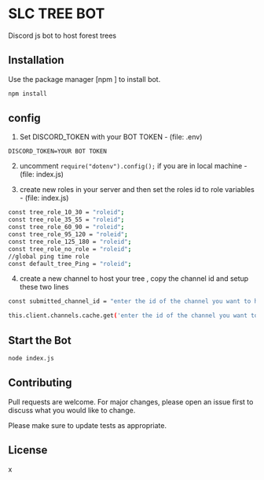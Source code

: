 # SLC TREE BOT

Discord js bot to host forest trees

## Installation

Use the package manager [npm ] to install bot.

```bash
npm install
```

## config

1. Set DISCORD_TOKEN with your BOT TOKEN - (file: .env)

```
DISCORD_TOKEN=YOUR BOT TOKEN
```

2. uncomment `require("dotenv").config();` if you are in local machine - (file: index.js)

3. create new roles in your server and then set the roles id to  role variables - (file: index.js)

```bash
const tree_role_10_30 = "roleid";
const tree_role_35_55 = "roleid";
const tree_role_60_90 = "roleid";
const tree_role_95_120 = "roleid";
const tree_role_125_180 = "roleid";
const tree_role_no_role = "roleid";
//global ping time role
const default_tree_Ping = "roleid";
```

4. create a new channel to host your tree , copy the channel id and setup these two lines

```bash
const submitted_channel_id = "enter the id of the channel you want to host your tree";

this.client.channels.cache.get('enter the id of the channel you want to host your tree').send(
```

## Start the Bot

```bash
node index.js
```

## Contributing

Pull requests are welcome. For major changes, please open an issue first to discuss what you would like to change.

Please make sure to update tests as appropriate.

## License

x

